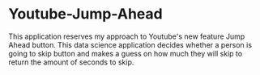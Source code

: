 # Youtube-Jump-Ahead
This application reserves my approach to Youtube's new feature Jump Ahead button. This data science application decides whether a person is going to skip button and makes a guess on how much they will skip to return the amount of seconds to skip.

